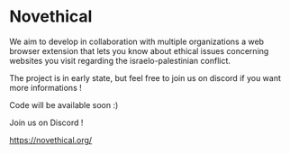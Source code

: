 # Novethical



We aim to develop in collaboration with multiple organizations a web browser extension that lets you know about ethical issues concerning websites you visit regarding the israelo-palestinian conflict.

The project is in early state, but feel free to join us on discord if you want more informations !

Code will be available soon :)

Join us on Discord !

https://novethical.org/
